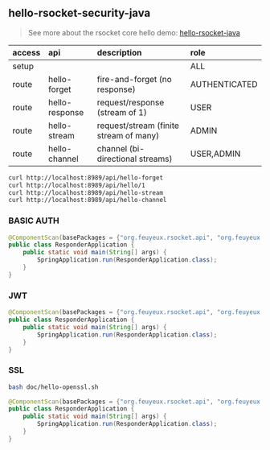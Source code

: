 ## hello-rsocket-security-java
> See more about the rsocket core hello demo: [hello-rsocket-java](https://github.com/feuyeux/hello-rsocket-java)

| access  | api  | description  | role  |
|:----|:----|:----|:----|
| setup  |        |                                        | ALL        |
| route |hello-forget   | fire-and-forget (no response)          | AUTHENTICATED|
| route |hello-response | request/response (stream of 1)         | USER       |
| route |hello-stream   | request/stream (finite stream of many) | ADMIN      |
| route |hello-channel  | channel (bi-directional streams)       | USER,ADMIN |

```sh
curl http://localhost:8989/api/hello-forget
curl http://localhost:8989/api/hello/1
curl http://localhost:8989/api/hello-stream
curl http://localhost:8989/api/hello-channel
```

### BASIC AUTH
```java
@ComponentScan(basePackages = {"org.feuyeux.rsocket.api", "org.feuyeux.rsocket.secure.basic"})
public class ResponderApplication {
    public static void main(String[] args) {
        SpringApplication.run(ResponderApplication.class);
    }
}
```

### JWT
```java
@ComponentScan(basePackages = {"org.feuyeux.rsocket.api", "org.feuyeux.rsocket.secure.jwt"})
public class ResponderApplication {
    public static void main(String[] args) {
        SpringApplication.run(ResponderApplication.class);
    }
}
```

### SSL
```sh
bash doc/hello-openssl.sh
```

```java
@ComponentScan(basePackages = {"org.feuyeux.rsocket.api", "org.feuyeux.rsocket.secure.tls"})
public class ResponderApplication {
    public static void main(String[] args) {
        SpringApplication.run(ResponderApplication.class);
    }
}
```